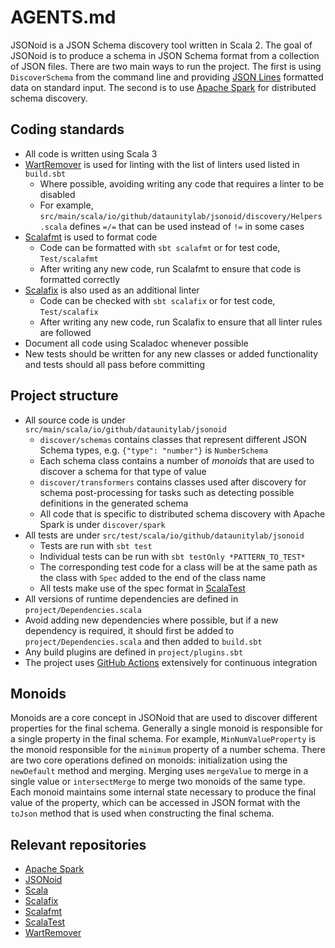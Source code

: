 # AGENTS.md

JSONoid is a JSON Schema discovery tool written in Scala 2.
The goal of JSONoid is to produce a schema in JSON Schema format from a collection of JSON files.
There are two main ways to run the project.
The first is using `DiscoverSchema` from the command line and providing [JSON Lines](https://jsonlines.org/) formatted data on standard input.
The second is to use [Apache Spark](https://spark.apache.org/) for distributed schema discovery.

## Coding standards

- All code is written using Scala 3
- [WartRemover](https://www.wartremover.org/) is used for linting with the list of linters used listed in `build.sbt`
  - Where possible, avoiding writing any code that requires a linter to be disabled
  - For example, `src/main/scala/io/github/dataunitylab/jsonoid/discovery/Helpers.scala` defines `=/=` that can be used instead of `!=` in some cases
- [Scalafmt](https://scalameta.org/scalafmt/) is used to format code
  - Code can be formatted with `sbt scalafmt` or for test code, `Test/scalafmt`
  - After writing any new code, run Scalafmt to ensure that code is formatted correctly
- [Scalafix](https://scalacenter.github.io/scalafix/) is also used as an additional linter
  - Code can be checked with `sbt scalafix` or for test code, `Test/scalafix`
  - After writing any new code, run Scalafix to ensure that all linter rules are followed
- Document all code using Scaladoc whenever possible
- New tests should be written for any new classes or added functionality and tests should all pass before committing

## Project structure

- All source code is under `src/main/scala/io/github/dataunitylab/jsonoid`
  - `discover/schemas` contains classes that represent different JSON Schema types, e.g. `{"type": "number"}` is `NumberSchema`
  - Each schema class contains a number of *monoids* that are used to discover a schema for that type of value
  - `discover/transformers` contains classes used after discovery for schema post-processing for tasks such as detecting possible definitions in the generated schema
  - All code that is specific to distributed schema discovery with Apache Spark is under `discover/spark`
- All tests are under `src/test/scala/io/github/dataunitylab/jsonoid`
  - Tests are run with `sbt test`
  - Individual tests can be run with `sbt testOnly *PATTERN_TO_TEST*`
  - The corresponding test code for a class will be at the same path as the class with `Spec` added to the end of the class name
  - All tests make use of the spec format in [ScalaTest](https://www.scalatest.org/)
- All versions of runtime dependencies are defined in `project/Dependencies.scala`
- Avoid adding new dependencies where possible, but if a new dependency is required, it should first be added to `project/Dependencies.scala` and then added to `build.sbt`
- Any build plugins are defined in `project/plugins.sbt`
- The project uses [GitHub Actions](https://github.com/features/actions) extensively for continuous integration

## Monoids

Monoids are a core concept in JSONoid that are used to discover different properties for the final schema.
Generally a single monoid is responsible for a single property in the final schema.
For example, `MinNumValueProperty` is the monoid responsible for the `minimum` property of a number schema.
There are two core operations defined on monoids: initialization using the `newDefault` method and merging.
Merging uses `mergeValue` to merge in a single value or `intersectMerge` to merge two monoids of the same type.
Each monoid maintains some internal state necessary to produce the final value of the property, which can be accessed in JSON format with the `toJson` method that is used when constructing the final schema.

## Relevant repositories
- [Apache Spark](https://github.com/apache/spark)
- [JSONoid](https://github.com/dataunitylab/jsonoid-dicovery)
- [Scala](https://github.com/scala/scala)
- [Scalafix](https://github.com/scalacenter/scalafix)
- [Scalafmt](https://github.com/scalameta/scalafmt)
- [ScalaTest](https://github.com/scalatest/scalatest)
- [WartRemover](https://github.com/wartremover/wartremover)
